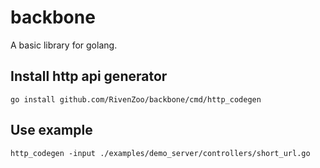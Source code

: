 # backbone
A basic library for golang.

## Install http api generator

  ```
  go install github.com/RivenZoo/backbone/cmd/http_codegen
  ```
  
## Use example
  
  ```
  http_codegen -input ./examples/demo_server/controllers/short_url.go
  ```
